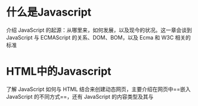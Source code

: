 # 什么是Javascript

介绍 JavaScript 的起源：从哪里来，如何发展，以及现今的状况。这一章会谈到 JavaScript 与 ECMAScript 的关系、DOM、BOM，以及 Ecma 和 W3C 相关的标准



# HTML中的Javascript

了解 JavaScript 如何与 HTML 结合来创建动态网页，主要介绍在网页中==嵌入JavaScript 的不同方式==，还有 JavaScript 的内容类型及其与<script>元素的关系

[HTML中的Javascript](HTML中的Javascript\HTML中的Javascript.md)



# 语言基础

介绍语言的基本概念，包括语法和流控制语句；解释 JavaScript 与其他类 C 语言在语法上的异同点。在讨论内置操作符时也会谈到强制类型转换。此外还将介绍所有的原始类型，包括 Symbol。

[语言基础](语言基础\语言基础.md)